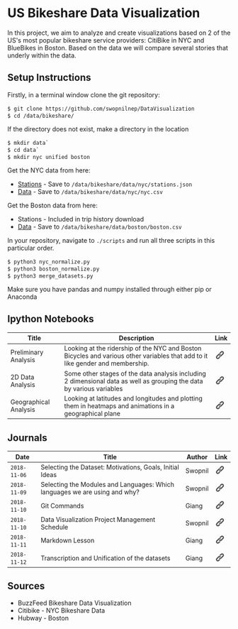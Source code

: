 # US Bikeshare Data Visualization

In this project, we aim to analyze and create visualizations based on 2 of the US's most popular bikeshare service providers: CitiBike in NYC and BlueBikes in Boston. Based on the data we will compare several stories that underly within the data. 

## Setup Instructions
Firstly, in a terminal window clone the git repository: 
```
$ git clone https://github.com/swopnilnep/DataVisualization
$ cd /data/bikeshare/
```

If the directory does not exist, make a directory in the location
```
$ mkdir data`
$ cd data`
$ mkdir nyc unified boston
```


Get the NYC data from here: 
* [Stations](https://feeds.citibikenyc.com/stations/stations.json) - Save to `/data/bikeshare/data/nyc/stations.json`
* [Data](https://s3.amazonaws.com/tripdata/index.html) - Save to `/data/bikeshare/data/nyc/nyc.csv`

Get the Boston data from here: 
* Stations - Included in trip history download
* [Data](http://files.hubwaydatachallenge.org/hubway_2011_07_through_2013_11.zip) -  Save to `/data/bikeshare/data/boston/boston.csv`

In your repository, navigate to `./scripts` and run all three scripts in this particular order.
```
$ python3 nyc_normalize.py
$ python3 boston_normalize.py
$ python3 merge_datasets.py
```
Make sure you have pandas and numpy installed through either pip or Anaconda

## Ipython Notebooks 
 Title  | Description | Link |
|---|---|---| 
|Preliminary Analysis | Looking at the ridership of the NYC and Boston Bicycles and various other variables that add to it like gender and membership.| [![img](./images/link.png)](ipython/analysis_giang.ipynb) |
| 2D Data Analysis | Some other stages of the data analysis including 2 dimensional data as well as grouping the data by various variables |[![img](./images/link.png)](ipython/analysis_swopnil.ipynb) |
| Geographical Analysis | Looking at latitudes and longitudes and plotting them in heatmaps and animations in a geographical plane | [![img](./images/link.png)](ipython/gmaps_visualizations.ipynb.ipynb) |

## Journals
| Date  | Title  | Author | Link |
|---|---|---|---|
| `2018-11-06`  | Selecting the Dataset: Motivations, Goals, Initial Ideas  | Swopnil | [![img](./images/link.png)](journals/20181106_swopnil.md) |
| `2018-11-09`  | Selecting the Modules and Languages: Which languages we are using and why?  | Swopnil | [![img](./images/link.png)](journals/20181109_swopnil.md) |
| `2018-11-10`  | Git Commands | Giang | [![img](./images/link.png)](journals/20181110_giang.md) |
| `2018-11-10`  | Data Visualization Project Management Schedule | Swopnil | [![img](./images/link.png)](journals/20181115_swopnil.md) |
| `2018-11-11`  | Markdown Lesson | Giang | [![img](./images/link.png)](journals/20181111_giang.md) |
| `2018-11-12`  | Transcription and Unification of the datasets | Giang | [![img](./images/link.png)](journals/20181122_giang.md) |

## Sources
* BuzzFeed Bikeshare Data Visualization
* Citibike - NYC Bikeshare Data
* Hubway - Boston
